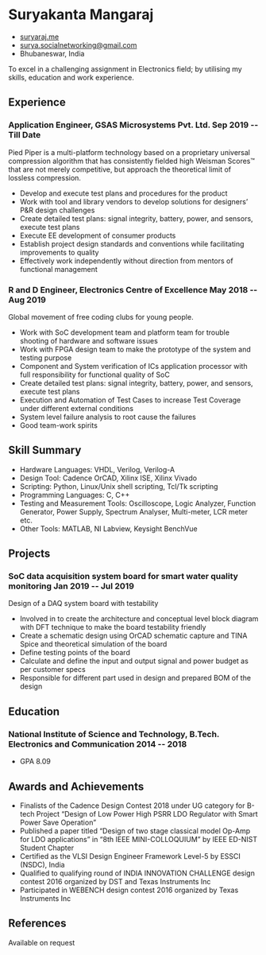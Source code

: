 <!-- The (first) h1 will be used as the <title> of the HTML page -->
# Suryakanta Mangaraj

<!-- The unordered list immediately after the h1 will be formatted on a single
line. It is intended to be used for contact details -->
- [suryaraj.me](http://suryaraj.me)
- <surya.socialnetworking@gmail.com>
- Bhubaneswar, India

<!-- The paragraph after the h1 and ul and before the first h2 is optional. It
is intended to be used for a short summary. -->
To excel in a challenging assignment in Electronics field; by utilising my skills, education and work experience.

## Experience

<!-- You have to wrap the "left" and "right" half of these headings in spans by
hand -->
### <span>Application Engineer, GSAS Microsystems Pvt. Ltd.</span> <span>Sep 2019 -- Till Date</span>

Pied Piper is a multi-platform technology based on a proprietary universal
compression algorithm that has consistently fielded high Weisman Scores™ that
are not merely competitive, but approach the theoretical limit of lossless
compression.

 - Develop and execute test plans and procedures for the product
 - Work with tool and library vendors to develop solutions for designers’ P&R design challenges
 - Create detailed test plans: signal integrity, battery, power, and sensors, execute test plans
 - Execute EE development of consumer products
 - Establish project design standards and conventions while facilitating improvements to quality
 - Effectively work independently without direction from mentors of functional management 

### <span>R and D Engineer, Electronics Centre of Excellence</span> <span>May 2018 -- Aug 2019</span>

Global movement of free coding clubs for young people.
 
 - Work with SoC development team and platform team for trouble shooting of hardware and software issues
 - Work with FPGA design team to make the prototype of the system and testing purpose
 - Component and System verification of ICs application processor with full responsibility for functional quality of SoC
 - Create detailed test plans: signal integrity, battery, power, and sensors, execute test plans
 - Execution and Automation of Test Cases to increase Test Coverage under different external conditions
 - System level failure analysis to root cause the failures
 - Good team-work spirits

## Skill Summary

 - Hardware Languages: VHDL, Verilog, Verilog-A
 - Design Tool: Cadence OrCAD, Xilinx ISE, Xilinx Vivado
 - Scripting: Python, Linux/Unix shell scripting, Tcl/Tk scripting
 - Programming Languages: C, C++
 - Testing and Measurement Tools: Oscilloscope, Logic Analyzer, Function Generator, Power Supply, Spectrum Analyser, Multi-meter, LCR meter etc.
 - Other Tools: MATLAB, NI Labview, Keysight BenchVue

## Projects

### <span>SoC data acquisition system board for smart water quality monitoring</span> <span>Jan 2019 -- Jul 2019</span>

Design of a DAQ system board with testability

   - Involved in to create the architecture and conceptual level block diagram with DFT technique to make the board testability friendly
   - Create a schematic design using OrCAD schematic capture and TINA Spice and theoretical simulation of the board
   - Define testing points of the board
   - Calculate and define the input and output signal and power budget as per customer specs
   - Responsible for different part used in design and prepared BOM of the design

## Education

### <span>National Institute of Science and Technology, B.Tech. Electronics and Communication </span> <span>2014 -- 2018</span>

  - GPA 8.09

## Awards and Achievements

 - Finalists of the Cadence Design Contest 2018 under UG category for B-tech Project “Design of Low Power High PSRR LDO Regulator with Smart Power Save Operation”
 - Published a paper titled “Design of two stage classical model Op-Amp for LDO applications” in “8th IEEE MINI-COLLOQUIUM” by IEEE ED-NIST Student Chapter
 - Certified as the VLSI Design Engineer Framework Level-5 by ESSCI (NSDC), India
 - Qualified to qualifying round of INDIA INNOVATION CHALLENGE design contest 2016 organized by DST and Texas Instruments Inc
 - Participated in WEBENCH design contest 2016 organized by Texas Instruments Inc

## References

Available on request